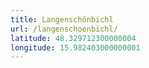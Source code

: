 ```yaml
---
title: Langenschönbichl
url: /langenschoenbichl/
latitude: 48.329712300000004
longitude: 15.982403000000001
---
```

